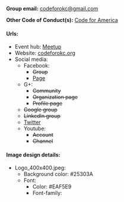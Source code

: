 **Group email:** codeforokc@gmail.com

**Other Code of Conduct(s):** [Code for America](https://github.com/codeforokc/codeofconduct) 

#### Urls:
  - Event hub: [Meetup](https://www.meetup.com/Code-for-OKC/)
  - Website: [codeforokc.org](http://codeforokc.org/)
  - Social media:
    - Facebook:
      - ~~Group~~
      - [Page](https://www.facebook.com/CodeForOKC/)
    - G+:
      - ~~Community~~
      - ~~Organization page~~
      - ~~Profile page~~
    - ~~Google group~~
    - ~~LinkedIn group~~
    - [Twitter](https://twitter.com/codeforokc)
    - Youtube:
      - ~~Account~~
      - ~~Channel~~

#### Image design details:
- Logo_400x400.jpeg:
  - Background color: #25303A
  - Font:
    - Color: #EAF5E9
    - Font-family:
